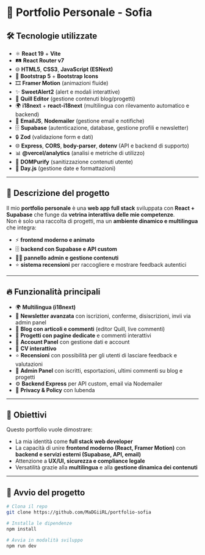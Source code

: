 # 🌟 Portfolio Personale - Sofia

## 🛠 Tecnologie utilizzate

- ⚛️ **React 19** + **Vite**
- 🛤 **React Router v7**
- 🌐 **HTML5**, **CSS3**, **JavaScript (ESNext)**
- 🎨 **Bootstrap 5** + **Bootstrap Icons**
- 🎞 **Framer Motion** (animazioni fluide)
- ✨ **SweetAlert2** (alert e modali interattive)
- 📝 **Quill Editor** (gestione contenuti blog/progetti)
- 🌍 **i18next** + **react-i18next** (multilingua con rilevamento automatico e backend)
- 📧 **EmailJS**,  **Nodemailer** (gestione email e notifiche)
- 🗄 **Supabase** (autenticazione, database, gestione profili e newsletter)
- 🔒 **Zod** (validazione form e dati)
- 🌐 **Express**, **CORS**, **body-parser**, **dotenv** (API e backend di supporto)
- 📊 **@vercel/analytics** (analisi e metriche di utilizzo)
- 🧼 **DOMPurify** (sanitizzazione contenuti utente)
- 📅 **Day.js** (gestione date e formattazioni)

---

## 📖 Descrizione del progetto

Il mio **portfolio personale** è una **web app full stack** sviluppata con **React + Supabase** che funge da **vetrina interattiva delle mie competenze**.  
Non è solo una raccolta di progetti, ma un **ambiente dinamico e multilingua** che integra:

- ⚡ **frontend moderno e animato**
- 🗄 **backend con Supabase e API custom**
- 🧑‍💻 **pannello admin e gestione contenuti**
- ⭐ **sistema recensioni** per raccogliere e mostrare feedback autentici

---

## 🔥 Funzionalità principali

- 🌍 **Multilingua (i18next)**
- 📧 **Newsletter avanzata** con iscrizioni, conferme, disiscrizioni, invii via admin panel
- 📝 **Blog con articoli e commenti** (editor Quill, live commenti)
- 📂 **Progetti con pagine dedicate** e commenti interattivi
- 👤 **Account Panel** con gestione dati e account
- 📝 **CV interattivo** 
- ⭐ **Recensioni** con possibilità per gli utenti di lasciare feedback e valutazioni
- 🔐 **Admin Panel** con iscritti, esportazioni, ultimi commenti su blog e progetti
- ⚙️ **Backend Express** per API custom, email via Nodemailer
- 📜 **Privacy & Policy** con Iubenda


---

## 🎨 Obiettivi

Questo portfolio vuole dimostrare:

- La mia identità come **full stack web developer**
- La capacità di unire **frontend moderno (React, Framer Motion)** con **backend e servizi esterni (Supabase, API, email)**
- Attenzione a **UX/UI, sicurezza e compliance legale**
- Versatilità grazie alla **multilingua** e alla **gestione dinamica dei contenuti**

---

## 🚀 Avvio del progetto

```bash
# Clona il repo
git clone https://github.com/MaDGiiRL/portfolio-sofia

# Installa le dipendenze
npm install

# Avvia in modalità sviluppo
npm run dev


```
